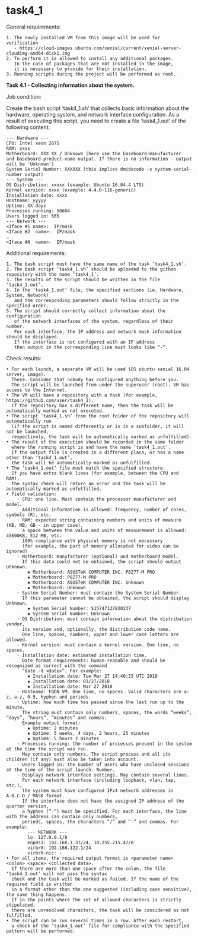 # task4_1

General requirements:

    1. The newly installed VM from this image will be used for verification
       - https://cloud-images.ubuntu.com/xenial/current/xenial-server-cloudimg-amd64-disk1.img
    2. To perform it is allowed to install any additional packages.
       In the case of packages that are not installed in the image,
       it is necessary to provide for their installation.
    3. Running scripts during the project will be performed as root.

**Task 4.1 - Collecting information about the system.**

Job condition:

Create the bash script ‘task4_1.sh’ that collects basic information about the hardware, operating system, and network interface configuration. As a result of executing this script, you need to create a file ‘task4_1.out’ of the following content:

    --- Hardware ---
    CPU: Intel xeon 2675
    RAM: xxxx 
    Motherboard: XXX XX / Unknown (here use the baseboard-manufacturer
    and baseboard-product-name output. If there is no information - output will be 'Unknown')
    System Serial Number: XXXXXX (this implies dmidecode -s system-serial-number output)
    --- System ---
    OS Distribution: xxxxx (example: Ubuntu 16.04.4 LTS)
    Kernel version: xxxx (example: 4.4.0-116-generic)
    Installation date: xxxx
    Hostname: yyyyy
    Uptime: XX days
    Processes running: 56684
    Users logged in: 665
    --- Network ---
    <Iface #1 name>:  IP/mask
    <Iface #2  name>:  IP/mask
    …
    <Iface #N  name>:  IP/mask

Additional requirements:

    1. The bash script must have the same name of the task ‘task4_1.sh’.
    2. The bash script ‘task4_1.sh’ should be uploaded to the githab repository with the name ‘task4_1’.
    3. The results of the script should be written in the file ‘task4_1.out’.
    4. In the ‘task4_1.out’ file, the specified sections (ie, Hardware, System, Network)
       and the corresponding parameters should follow strictly in the specified order.
    5. The script should correctly collect information about the configuration
       of the network interfaces of the system, regardless of their number.
       For each interface, the IP address and network mask information should be displayed.
       If the interface is not configured with an IP address
       then output in the corresponding line must looks like “-”.

Check results:

    • For each launch, a separate VM will be used (OS ubuntu xenial 16.04 server, image).
      Those. Consider that nobody has configured anything before you.
      The script will be launched from under the superuser (root). VM has access to the Internet.
    • The VM will have a repository with a task (for example, https://github.com/user/task4_1),
      if the repository has a different name, then the task will be automatically marked as not executed.
    • The script ‘task4_1.sh’ from the root folder of the repository will automatically run
      (if the script is named differently or is in a subfolder, it will not be launched,
      respectively, the task will be automatically marked as unfulfilled).
    • The result of the execution should be recorded in the same folder
      where the running script is and have the name ‘task4_1.out’.
      If the output file is created in a different place, or has a name other than ‘task4_1.out’,
      the task will be automatically marked as unfulfilled.
    • The ‘task4_1.out’ file must match the specified structure.
      If you have extra blank lines (for example, between the CPU and RAM),
      the syntax check will return an error and the task will be automatically marked as unfulfilled.
    • Field validation:
        ◦ СPU: one line. Must contain the processor manufacturer and model.
          Additional information is allowed: frequency, number of cores, symbols (R), etc.
        ◦ RAM: expected string containing numbers and units of measure (KB, MB, GB - in upper case),
          a space between the value and units of measurement is allowed: 45600KB, 512 MB, etc.
          100% compliance with physical memory is not necessary
          (for example, the part of memory allocated for video can be ignored)
        ◦ Motherboard: manufacturer (optional) and motherboard model.
          If this data could not be obtained, the script should output Unknown.
            ▪ Motherboard: ASUSTeK COMPUTER INC. P8Z77-M PRO
            ▪ Motherboard: P8Z77-M PRO
            ▪ Motherboard: ASUSTeK COMPUTER INC. Unknown
            ▪ Motherboard: Unknown
        ◦ System Serial Number: must contain the System Serial Number.
          If this parameter cannot be obtained, the script should display Unknown.
            ▪ System Serial Number: S15747127820237
            ▪ System Serial Number: Unknown
        ◦ OS Distribution: must contain information about the distribution vendor,
          its version and, optionally, the distribution code name.
          One line, spaces, numbers, upper and lower case letters are allowed.
        ◦ Kernel version: must contain a kernel version. One line, no spaces.
        ◦ Installation date: estimated installation time.
          Date format requirements: human-readable and should be recognized as correct with the command
          “date -d <date>”. For example:
            ▪ Installation date: Tue Mar 27 14:40:35 UTC 2018
            ▪ Installation date: 03/27/2018
            ▪ Installation date: Mar 27 2018
        ◦ Hostname: FQDN VM. One line, no spaces. Valid characters are a-z, a-z, 0-9, hyphen and periods.
        ◦ Uptime: how much time has passed since the last run up to the minute.
          The string must contain only numbers, spaces, the words “weeks”, “days”, “hours”, “minutes” and commas.
          Example output format:
            ▪ Uptime: 2 minutes
            ▪ Uptime: 5 weeks, 4 days, 2 hours, 25 minutes
            ▪ Uptime: 5 hours 2 minutes
        ◦ Processes running: the number of processes present in the system at the time the script was run.
          May contain only numbers. The script process and all its children (if any) must also be taken into account.
        ◦ Users logged in: the number of users who have unclosed sessions at the time of the script launch. Number.
        ◦ Displays network interface settings. May contain several lines.
          For each network interface (including loopback, vlan, tap, etc.),
          the system must have configured IPv4 network addresses in A.B.C.D / MASK format.
          If the interface does not have the assigned IP address of the quarter version,
          a hyphen (“-”) must be specified. For each interface, the line with the address can contain only numbers,
          periods, spaces, the characters “/” and “-” and commas. For example:
            --- NETWORK ---
            lo: 127.0.0.1/8
            enp0s3: 192.168.1.37/24, 10.255.215.47/8
            virbr0: 192.168.122.1/24
            virbr0-nic: -
    • For all items, the required output format is <parameter name> <colon> <space> <collected data>.
      If there are more than one space after the colon, the file ‘task4_1.out’ will not pass the syntax
      check and the task will be marked as failed. If the name of the required field is written
      in a format other than the one suggested (including case sensitive), the same thing happens.
      If in the points where the set of allowed characters is strictly stipulated,
      there are unresolved characters, the task will be considered as not fulfilled.
    • The script can be run several times in a row. After each restart,
      a check of the ‘task4_1.out’ file for compliance with the specified pattern will be performed.
